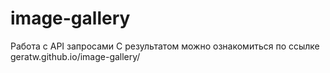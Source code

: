 # image-gallery

Работа с API запросами
С результатом можно ознакомиться по ссылке geratw.github.io/image-gallery/

